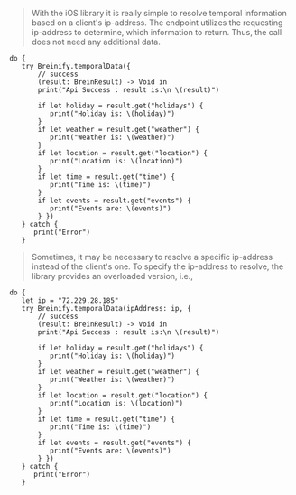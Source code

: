 <blockquote class="lang-specific ios">
<p>With the iOS library it is really simple to resolve temporal information
based on a client's ip-address. The endpoint utilizes the requesting ip-address to
determine, which information to return. Thus, the call does not need any additional 
data.</p>
</blockquote>

>
```ios
do {
   try Breinify.temporalData({
       // success
       (result: BreinResult) -> Void in
       print("Api Success : result is:\n \(result)")

       if let holiday = result.get("holidays") {
          print("Holiday is: \(holiday)")
       }
       if let weather = result.get("weather") {
          print("Weather is: \(weather)")
       }
       if let location = result.get("location") {
          print("Location is: \(location)")
       }
       if let time = result.get("time") {
          print("Time is: \(time)")
       }
       if let events = result.get("events") {
          print("Events are: \(events)")
       } })
   } catch {
      print("Error")
   }

```

<blockquote class="lang-specific ios">
<p>Sometimes, it may be necessary to resolve a specific ip-address instead of the client's
one. To specify the ip-address to resolve, the library provides an overloaded version, i.e.,</p>
</blockquote>

>
```ios
do {
   let ip = "72.229.28.185"
   try Breinify.temporalData(ipAddress: ip, {
       // success
       (result: BreinResult) -> Void in
       print("Api Success : result is:\n \(result)")

       if let holiday = result.get("holidays") {
          print("Holiday is: \(holiday)")
       }
       if let weather = result.get("weather") {
          print("Weather is: \(weather)")
       }
       if let location = result.get("location") {
          print("Location is: \(location)")
       }
       if let time = result.get("time") {
          print("Time is: \(time)")
       }
       if let events = result.get("events") {
          print("Events are: \(events)")
       } })
   } catch {
      print("Error")
   }
```
